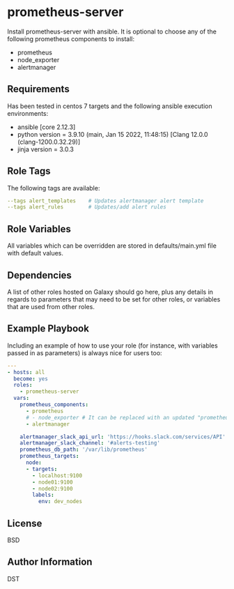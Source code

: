 prometheus-server
=========

Install prometheus-server with ansible. 
It is optional to choose any of the following prometheus components to install:
- prometheus
- node_exporter
- alertmanager

Requirements
------------

Has been tested in centos 7 targets and the following ansible execution environments:
- ansible [core 2.12.3]
- python version = 3.9.10 (main, Jan 15 2022, 11:48:15) [Clang 12.0.0 (clang-1200.0.32.29)]
- jinja version = 3.0.3

Role Tags
--------------
The following tags are available:
```yaml
--tags alert_templates    # Updates alertmanager alert template
--tags alert_rules        # Updates/add alert rules
```
Role Variables
--------------

All variables which can be overridden are stored in defaults/main.yml file with default values.


Dependencies
------------

A list of other roles hosted on Galaxy should go here, plus any details in regards to parameters that may need to be set for other roles, or variables that are used from other roles.

Example Playbook
----------------

Including an example of how to use your role (for instance, with variables passed in as parameters) is always nice for users too:
```yaml
---
- hosts: all
  become: yes
  roles:
    - prometheus-server
  vars:
    prometheus_components:
      - prometheus
      # - node_exporter # It can be replaced with an updated "prometheus_node_exporter" role
      - alertmanager

    alertmanager_slack_api_url: 'https://hooks.slack.com/services/API'
    alertmanager_slack_channel: '#alerts-testing'
    prometheus_db_path: '/var/lib/prometheus'
    prometheus_targets:
      node:
      - targets:
        - localhost:9100
        - node01:9100
        - node02:9100
        labels:
          env: dev_nodes
```

License
-------

BSD

Author Information
------------------

DST
